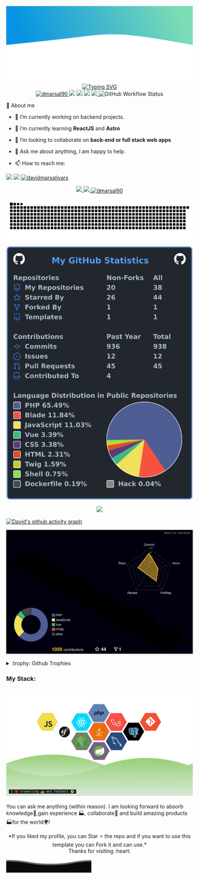 <img src="https://raw.githubusercontent.com/dmarsal90/dmarsal90/main/assets/header.svg" alt="header"/>


<!--   my-ticker -->
<div align="center">
<!--[![Typing SVG](https://readme-typing-svg.demolab.com?font=Fira+Code&weight=500&size=22&pause=1000&color=337EF7&center=true&vCenter=true&width=435&lines=Hi+there+%F0%9F%91%8B%2C+I+am+David;A+passionate+full+stack+developer;Welcome+to+My+Profile!;Over+5+years+of+experience;Always+learning+new+things)](https://git.io/typing-svg)-->
  <a href="https://git.io/typing-svg"><img src="https://readme-typing-svg.demolab.com?font=Fira+Code&weight=500&size=22&pause=1000&color=337EF7&center=true&vCenter=true&width=435&lines=Hi+there+%F0%9F%91%8B%2C+I+am+David;A+passionate+full+stack+developer;Welcome+to+My+Profile!;Over+5+years+of+experience;Always+learning+new+things" alt="Typing SVG" /></a>
</div>
<div align="center">
  <a href="https://github.com/dmarsal90">
  <img src="https://komarev.com/ghpvc/?username=dmarsal90&label=Profile%20views&color=0e75b6&style=plastic" alt="dmarsal90" />
    <a href="https://github.com/dmarsal90/dmarsal90"><img src="https://img.shields.io/badge/status-updating-brightgreen.svg"></a>
    <a href="https://github.com/dmarsal90/dmarsal90/graphs/contributors"><img src="https://img.shields.io/github/contributors/dmarsal90/dmarsal90?color=red"></a>
    <a href="https://github.com/dmarsal90/dmarsal90/stargazers"><img src="https://img.shields.io/github/stars/dmarsal90/dmarsal90.svg?color=yellow&logo=github"></a>
    <a href="https://github.com/dmarsal90/dmarsal90/network/members"><img src="https://img.shields.io/github/forks/dmarsal90/dmarsal90.svg?color=orange&logo=github">
  </a>
    <img alt="GitHub Workflow Status" src="https://img.shields.io/github/actions/workflow/status/dmarsal90/dmarsal90/profile-3d.yml?color=green">
</div>
  
  <div class="pull-left">

 :slightly_smiling_face: About me

- 🔭 I’m currently working on backend projects.

- 🌱 I’m currently learning **ReactJS** and **Astro**

- 👯 I’m looking to collaborate on **back-end or full stack web apps**

- 💬 Ask me about anything, I am happy to help.
    
- 📫 How to reach me:  

<div align="left">
  
  <a href = "mailto:davidmarsalivars@gmail.com" target="_blank"><img src="https://img.shields.io/badge/Gmail-D14836?style=for-the-badge&logo=gmail&logoColor=white"></a>
  <a href="https://www.linkedin.com/in/davidmarsalivars" target="_blank"><img src="https://img.shields.io/badge/-LinkedIn-%230077B5?style=for-the-badge&logo=linkedin&logoColor=white"></a>
  <a href="https://www.hackerrank.com/davidmarsalivars" target="blank"><img src="https://img.shields.io/badge/-Hackerrank-2EC866?style=for-the-badge&logo=HackerRank&logoColor=white" alt="davidmarsalivars"/></a>
  
<p align="left">
<div align="center">  
  <a href="https://github.com/dmarsal90">
  <img height="180em" src="https://github-readme-stats.vercel.app/api?username=dmarsal90&show_icons=true&theme=react&border_radius=20&include_all_commits=true&count_private=true"/>
  <img height="180em" src="https://github-readme-stats.vercel.app/api/top-langs/?username=dmarsal90&layout=compact&langs_count=7&theme=react&border_radius=20"/>
  <img align="center" height="180em" src="https://github-readme-streak-stats.herokuapp.com/?user=dmarsal90&count_private=true&theme=react&border_radius=20" alt="dmarsal90" /></p></div> 
    
<p align="center"> <a href="https://github.com/ryo-ma/github-profile-trophy"></a> </p> 
 

   ![Snake animation](https://github.com/dmarsal90/dmarsal90/blob/output/github-contribution-grid-snake.svg)
  
   ![My user statistics](images/userstats.svg)
  
  <div style="text-align: center;">
    

![](http://github-profile-summary-cards.vercel.app/api/cards/profile-details?username=dmarsal90&theme=github_dark)
    

</div>

</div>
  
  [![David's github activity graph](https://github-readme-activity-graph.cyclic.app/graph?username=dmarsal90&theme=react-dark)](https://github.com/dmarsal90/github-readme-activity-graph)
  
 <!-- [![David's github activity graph](https://activity-graph.herokuapp.com/graph?username=dmarsal90&theme=xcode)](https://github.com/dmarsal90)-->
  
  ![](./profile-3d-contrib/profile-night-rainbow.svg)

  
<div align="left">
<details>
  <summary>:trophy: Github Trophies</summary>
  
  [![trophy](https://github-profile-trophy.vercel.app/?username=dmarsal90&theme=onedark)](https://github.com/dmarsal90/github-profile-trophy)
</div>
  </details>

<h3 align="left">My Stack:</h3>

<h3 align="center">
<img src="https://raw.githubusercontent.com/dmarsal90/dmarsal90/main/assets/stack-hills.png" alt="stacks"/>
</h3>

You can ask me anything (within reason). I am looking forward to absorb knowledge🧠,gain experience 🏭, collaborate🤝 and build amazing products 🏭for the world🌍!

  <div align="center">
    *If you liked my profile, you can Star ⭐ the repo and if you want to use this template you can Fork it and can use.* <br>
    Thanks for visiting :heart:
   </div> 



<img src="https://raw.githubusercontent.com/dmarsal90/dmarsal90/main/assets/footer.svg" alt="footer"/>

